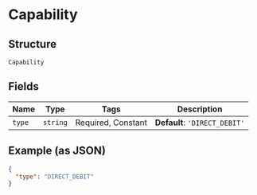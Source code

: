 
# Capability

## Structure

`Capability`

## Fields

| Name | Type | Tags | Description |
|  --- | --- | --- | --- |
| `type` | `string` | Required, Constant | **Default**: `'DIRECT_DEBIT'` |

## Example (as JSON)

```json
{
  "type": "DIRECT_DEBIT"
}
```

